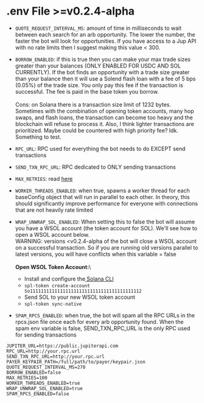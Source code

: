 # .env File >=v0.2.4-alpha

* `QUOTE_REQUEST_INTERVAL_MS`: amount of time in milliseconds to wait between each search for an arb opportunity. The lower the number, the faster the bot will look for opportunities. If you have access to a Jup API with no rate limits then I suggest making this value < 300.
* `BORROW_ENABLED`: if this is true then you can make your max trade sizes greater than your balances (ONLY ENABLED FOR USDC AND SOL CURRENTLY). If the bot finds an opportunity with a trade size greater than your balance then it will use a Solend flash loan with a fee of 5 bps (0.05%) of the trade size. You only pay this fee if the transaction is successful. The fee is paid in the base token you borrow. \
  \
  Cons: on Solana there is a transaction size limit of 1232 bytes. Sometimes with the combination of opening token accounts, many hop swaps, and flash loans, the transaction can become too heavy and the blockchain will refuse to process it. Also, I think lighter transactions are prioritized. Maybe could be countered with high priority fee? Idk. Something to test.
* `RPC_URL`: RPC used for everything the bot needs to do EXCEPT send transactions
* `SEND_TXN_RPC_URL`: RPC dedicated to ONLY sending transactions
* `MAX_RETRIES`: read [here](https://solana.com/docs/core/transactions/retry)
* `WORKER_THREADS_ENABLED`: when true, spawns a worker thread for each baseConfig object that will run in parallel to each other. In theory, this should significantly improve performance for everyone with connections that are not heavily rate limited
*   `WRAP_UNWRAP_SOL_ENABLED`: When setting this to false the bot will assume you have a WSOL account (the token account for SOL). We'll see how to open a WSOL account below. \
    WARNING: versions \<v0.2.4-alpha of the bot will close a WSOL account on a successful transaction. So if you are running old versions parallel to latest versions, you will have conflicts when this variable = false\
    \
    **Open WSOL Token Account:**\


    * Install and configure the[ Solana CLI](https://docs.solanalabs.com/cli/install#use-solanas-install-tool)
    * `spl-token create-account So11111111111111111111111111111111111111112`
    * Send SOL to your new WSOL token account
    * `spl-token sync-native`&#x20;


* `SPAM_RPCS_ENABLED`: when true, the bot will spam all the RPC URLs in the rpcs.json file once each for every arb opportunity found. When the spam env variable is false, SEND\_TXN\_RPC\_URL is the only RPC used for sending transactions

```shellscript
JUPITER_URL=https://public.jupiterapi.com
RPC_URL=http://your.rpc.url
SEND_TXN_RPC_URL=http://your.rpc.url
PAYER_KEYPAIR_PATH=/full/path/to/payer/keypair.json
QUOTE_REQUEST_INTERVAL_MS=270
BORROW_ENABLED=false
MAX_RETRIES=100
WORKER_THREADS_ENABLED=true
WRAP_UNWRAP_SOL_ENABLED=true
SPAM_RPCS_ENABLED=false
```
